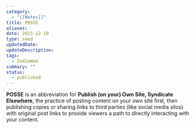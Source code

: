 ```yaml
---
category:
  - "[[Notes]]"
title: POSSE
aliases: 
date: 2023-12-10
type: seed
updatedDate:
updateDescription: 
tags: 
  - IndieWeb
summary: "" 
status:
  - published
---
```


**POSSE** is an abbreviation for **Publish (on your) Own Site, Syndicate Elsewhere**, the practice of posting content on your own site first, then publishing copies or sharing links to third parties (like social media silos) with original post links to provide viewers a path to directly interacting with your content.
